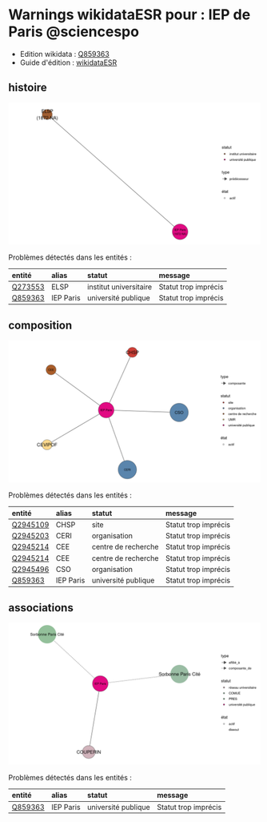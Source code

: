 Warnings wikidataESR pour : IEP de Paris @sciencespo
================

- Edition wikidata : [Q859363](https://www.wikidata.org/wiki/Q859363)
- Guide d'édition : [wikidataESR](https://github.com/cpesr/wikidataESR/)



## histoire 

![Graphique non généré](https://github.com/cpesr/wikidataESR/blob/master/plots/etablissements/Q859363-histoire.png) 



Problèmes détectés dans les entités :

|entité                                           |alias     |statut                 |message              |
|:------------------------------------------------|:---------|:----------------------|:--------------------|
|[Q273553](https://www.wikidata.org/wiki/Q273553) |ELSP      |institut universitaire |Statut trop imprécis |
|[Q859363](https://www.wikidata.org/wiki/Q859363) |IEP Paris |université publique    |Statut trop imprécis |


## composition 

![Graphique non généré](https://github.com/cpesr/wikidataESR/blob/master/plots/etablissements/Q859363-composition.png) 



Problèmes détectés dans les entités :

|entité                                             |alias     |statut              |message              |
|:--------------------------------------------------|:---------|:-------------------|:--------------------|
|[Q2945109](https://www.wikidata.org/wiki/Q2945109) |CHSP      |site                |Statut trop imprécis |
|[Q2945203](https://www.wikidata.org/wiki/Q2945203) |CERI      |organisation        |Statut trop imprécis |
|[Q2945214](https://www.wikidata.org/wiki/Q2945214) |CEE       |centre de recherche |Statut trop imprécis |
|[Q2945214](https://www.wikidata.org/wiki/Q2945214) |CEE       |centre de recherche |Statut trop imprécis |
|[Q2945496](https://www.wikidata.org/wiki/Q2945496) |CSO       |organisation        |Statut trop imprécis |
|[Q859363](https://www.wikidata.org/wiki/Q859363)   |IEP Paris |université publique |Statut trop imprécis |


## associations 

![Graphique non généré](https://github.com/cpesr/wikidataESR/blob/master/plots/etablissements/Q859363-associations.png) 



Problèmes détectés dans les entités :

|entité                                           |alias     |statut              |message              |
|:------------------------------------------------|:---------|:-------------------|:--------------------|
|[Q859363](https://www.wikidata.org/wiki/Q859363) |IEP Paris |université publique |Statut trop imprécis |
